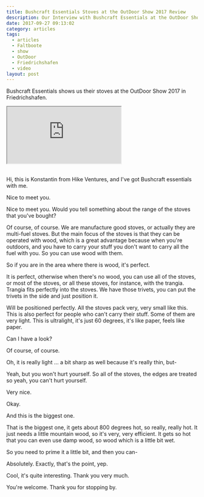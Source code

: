 ```yaml
---
title: Bushcraft Essentials Stoves at the OutDoor Show 2017 Review
description: Our Interview with Bushcraft Essentials at the OutDoor Show 2017
date: 2017-09-27 09:13:02
category: articles
tags:
  - articles
  - Faltboote
  - show
  - OutDoor
  - Friedrichshafen
  - video
layout: post
---
```


Bushcraft Essentials shows us their stoves at the OutDoor Show 2017 in Friedrichshafen.

<div class="embed-responsive embed-responsive-16by9">
    <iframe class="embed-responsive-item" src="https://www.youtube.com/embed/fHzEvjTWCBE"></iframe>
</div>
<br>
<!--more-->

Hi, this is Konstantin from Hike Ventures, and I've got Bushcraft essentials with me.

Nice to meet you.

Nice to meet you. Would you tell something about the range of the stoves that you've bought?

Of course, of course. We are manufacture good stoves, or actually they are multi-fuel stoves. But the main focus of the stoves is that they can be operated with wood, which is a great advantage because when you're outdoors, and you have to carry your stuff you don't want to carry all the fuel with you. So you can use wood with them.

So if you are in the area where there is wood, it's perfect.

It is perfect, otherwise when there's no wood, you can use all of the stoves, or most of the stoves, or all these stoves, for instance, with the trangia. Trangia fits perfectly into the stoves. We have those trivets, you can put the trivets in the side and just position it.

Will be positioned perfectly. All the stoves pack very, very small like this. This is also perfect for people who can't carry their stuff. Some of them are very light. This is ultralight, it's just 60 degrees, it's like paper, feels like paper.

Can I have a look?

Of course, of course.

Oh, it is really light ... a bit sharp as well because it's really thin, but-

Yeah, but you won't hurt yourself. So all of the stoves, the edges are treated so yeah, you can't hurt yourself.

Very nice.

Okay.

And this is the biggest one.

That is the biggest one, it gets about 800 degrees hot, so really, really hot. It just needs a little mountain wood, so it's very, very efficient. It gets so hot that you can even use damp wood, so wood which is a little bit wet.

So you need to prime it a little bit, and then you can-

Absolutely. Exactly, that's the point, yep.

Cool, it's quite interesting. Thank you very much.

You're welcome. Thank you for stopping by.
<br>
<script src="//z-na.amazon-adsystem.com/widgets/onejs?MarketPlace=US&adInstanceId=cc781bfd-577f-4efb-9da6-75cb9fc7d1c2"></script>
